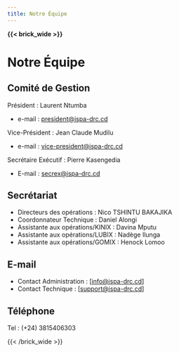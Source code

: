 ```yaml
---
title: Notre Équipe
---
```


**{{< brick_wide >}}**

# Notre Équipe

## Comité de Gestion

Président : Laurent Ntumba

- e-mail : <president@ispa-drc.cd>

Vice-Président : Jean Claude Mudilu

- e-mail : <vice-president@ispa-drc.cd>

Secrétaire Exécutif : Pierre Kasengedia

- E-mail : <secrex@ispa-drc.cd>

## Secrétariat

- Directeurs des opérations : Nico TSHINTU BAKAJIKA
- Coordonnateur Technique : Daniel Alongi
- Assistante aux opérations/KINIX : Davina Mputu
- Assistante aux opérations/LUBIX : Nadège Ilunga
- Assistante aux opérations/GOMIX : Henock Lomoo

## E-mail

- Contact Administration : [info@ispa-drc.cd]
- Contact Technique : [support@ispa-drc.cd]

## Téléphone

Tel : (+24) 3815406303

{{< /brick_wide >}}
